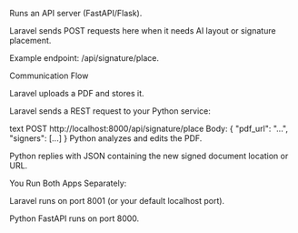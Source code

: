 Runs an API server (FastAPI/Flask).

Laravel sends POST requests here when it needs AI layout or signature placement.

Example endpoint: /api/signature/place.

Communication Flow

Laravel uploads a PDF and stores it.

Laravel sends a REST request to your Python service:

text
POST http://localhost:8000/api/signature/place
Body: { "pdf_url": "...", "signers": [...] }
Python analyzes and edits the PDF.

Python replies with JSON containing the new signed document location or URL.

You Run Both Apps Separately:

Laravel runs on port 8001 (or your default localhost port).

Python FastAPI runs on port 8000.